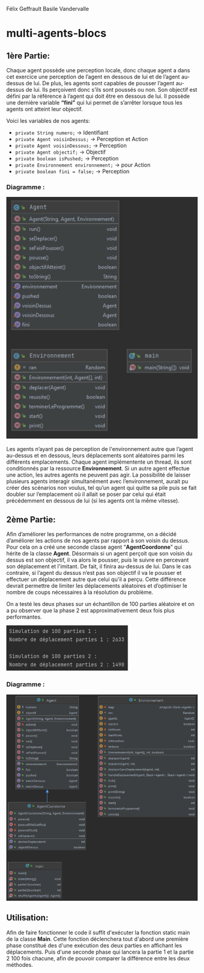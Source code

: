 Félix Geffrault
Basile Vandervalle

# multi-agents-blocs

## 1ère Partie:
Chaque agent possède une perception locale, donc chaque agent a dans cet exercice une perception de l’agent en dessous de lui et de l’agent au-dessus de lui. 
De plus, les agents sont capables de pousser l’agent au-dessus de lui. 
Ils perçoivent donc s’ils sont poussés ou non. Son objectif est défini par la référence à l’agent qui doit être en dessous de lui. 
Il possède une dernière variable **“fini”** qui lui permet de s’arrêter lorsque tous les agents ont atteint leur objectif. 

Voici les variables de nos agents:
- ```private String numero;``` -> Identifiant
- ```private Agent voisinDessus;``` -> Perception et Action
- ```private Agent voisinDessous;``` -> Perception
- ```private Agent objectif;``` -> Objectif
- ```private boolean isPushed;``` -> Perception
- ```private Environnement environnement;``` -> pour Action
- ```private boolean fini = false;``` -> Perception

### Diagramme :
![diagramme phase 1](img/diagramme_phase_1.png)

Les agents n’ayant pas de perception de l'environnement autre que l’agent au-dessus et en dessous, leurs déplacements sont aléatoires parmi les différents emplacements.
Chaque agent implémentente un thread, ils sont conditionnés par la ressource **Environnement**. 
Si un autre agent effectue une action, les autres agents ne peuvent pas agir. 
La possibilité de laisser plusieurs agents interagir simultanément avec l’environnement, aurait pu créer des scénarios non voulus, 
tel qu’un agent qui quitte sa pile puis se fait doubler sur l’emplacement où il allait se poser par celui qui était précédemment en dessous de lui (si les agents ont la même vitesse).


## 2ème Partie:

Afin d’améliorer les performances de notre programme, on a décidé d’améliorer les actions de nos agents par rapport à son voisin du dessus. 
Pour cela on a créé une seconde classe agent “**AgentCoordonne**” qui hérite de la classe **Agent**. 
Désormais si un agent perçoit que son voisin du dessus est son objectif, il va alors le pousser, puis le suivre en percevant son déplacement et l'imitant. De fait, il finira au-dessus de lui. 
Dans le cas contraire, si l’agent du dessus n’est pas son objectif il va le pousser et effectuer un déplacement autre que celui qu'il a perçu. 
Cette différence devrait permettre de limiter les déplacements aléatoires et d’optimiser le nombre de coups nécessaires à la résolution du problème.

On a testé les deux phases sur un échantillon de 100 parties aléatoire et on a pu observer que la phase 2 est approximativement deux fois plus performantes.

![resultats](img/resultats.png)

### Diagramme :
![diagramme phase 2](img/diagramme_phase_2.png)

## Utilisation:

Afin de faire fonctionner le code il suffit d'exécuter la fonction static main de la classe **Main**. Cette fonction déclenchera tout d'abord une première phase constitué des d'une exécution des deux parties en affichant les déplacements. Puis d'une seconde phase qui lancera la partie 1 et la partie 2 100 fois chacune, afin de pouvoir comparer la différence entre les deux méthodes.

